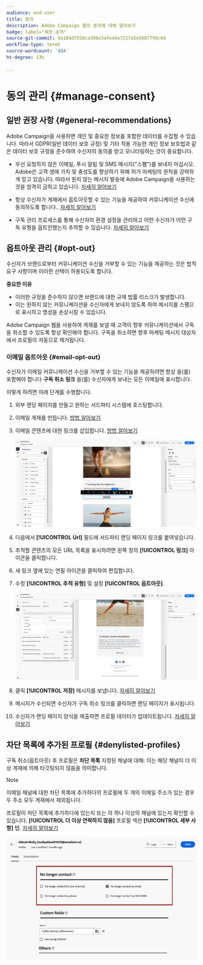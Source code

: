 ```yaml
---
audience: end-user
title: 동의
description: Adobe Campaign 웹의 동의에 대해 알아보기
badge: label="제한 공개"
source-git-commit: 9a184d7558ca39be3afed4a7217a5e5687799c0d
workflow-type: tm+mt
source-wordcount: '484'
ht-degree: 13%

---
```


# 동의 관리 {#manage-consent}

## 일반 권장 사항 {#general-recommendations}

Adobe Campaign을 사용하면 개인 및 중요한 정보를 포함한 데이터를 수집할 수 있습니다. 따라서 GDPR(일반 데이터 보호 규정) 및 기타 적용 가능한 개인 정보 보호법과 같은 데이터 보호 규정을 준수하여 수신자의 동의를 받고 모니터링하는 것이 중요합니다.

* 우선 요청하지 않은 이메일, 푸시 알림 및 SMS 메시지(&quot;스팸&quot;)를 보내지 마십시오. Adobe은 고객 생애 가치 및 충성도를 향상하기 위해 허가 마케팅의 원칙을 강력하게 믿고 있습니다. 따라서 원치 않는 메시지 발송에 Adobe Campaign을 사용하는 것을 엄격히 금하고 있습니다. [자세히 알아보기](#denylisted-profiles)

* 항상 수신자가 게재에서 옵트아웃할 수 있는 기능을 제공하여 커뮤니케이션 수신에 동의하도록 합니다.<!-- and keep honoring opt-out requests as quickly as possible-->. [자세히 알아보기](#opt-out)

* 구독 관리 프로세스를 통해 수신자의 환경 설정을 관리하고 어떤 수신자가 어떤 구독 유형을 옵트인했는지 추적할 수 있습니다. [자세히 알아보기](../../delivery/using/about-services-and-subscriptions.md)

## 옵트아웃 관리 {#opt-out}

수신자가 브랜드로부터 커뮤니케이션 수신을 거부할 수 있는 기능을 제공하는 것은 법적 요구 사항이며 이러한 선택이 허용되도록 합니다. <!--Learn more about the applicable legislation in the [Adobe Campaign Classic v7 documentation](https://experienceleague.adobe.com/docs/campaign-classic/using/getting-started/privacy/privacy-and-recommendations.html#privacy-regulations){target="_blank"}.-->

**중요한 이유**

* 이러한 규정을 준수하지 않으면 브랜드에 대한 규제 법률 리스크가 발생합니다.
* 이는 원하지 않는 커뮤니케이션을 수신자에게 보내지 않도록 하여 메시지를 스팸으로 표시하고 명성을 손상시킬 수 있습니다.

Adobe Campaign 웹을 사용하여 게재를 보낼 때 고객이 향후 커뮤니케이션에서 구독을 취소할 수 있도록 항상 확인해야 합니다. 구독을 취소하면 향후 마케팅 메시지 대상자에서 프로필이 자동으로 제거됩니다.

### 이메일 옵트아웃 {#email-opt-out}

수신자가 이메일 커뮤니케이션 수신을 거부할 수 있는 기능을 제공하려면 항상 을(를) 포함해야 합니다 **구독 취소 링크** 을(를) 수신자에게 보내는 모든 이메일에 표시합니다.

이렇게 하려면 아래 단계를 수행합니다.

1. 외부 랜딩 페이지를 만들고 원하는 서드파티 시스템에 호스팅합니다.

1. 이메일 게재를 만듭니다. [방법 알아보기](../email/create-email.md)

1. 이메일 콘텐츠에 대한 링크를 삽입합니다. [방법 알아보기](../email/message-tracking.md#insert-links)

   ![](../email/assets/message-tracking-insert-link.png)

1. 다음에서 **[!UICONTROL Url]** 필드에 서드파티 랜딩 페이지 링크를 붙여넣습니다.

1. 추적할 콘텐츠의 모든 URL 목록을 표시하려면 왼쪽 창의 **[!UICONTROL 링크]** 아이콘을 클릭합니다.

1. 새 링크 옆에 있는 연필 아이콘을 클릭하여 편집합니다.

1. 수정 **[!UICONTROL 추적 유형]** 및 설정 **[!UICONTROL 옵트아웃]**.

   ![](../email/assets/message-tracking-edit-a-link.png)

1. 클릭 **[!UICONTROL 저장]** 메시지를 보냅니다. [자세히 알아보기](../monitor/prepare-send.md)

1. 메시지가 수신되면 수신자가 구독 취소 링크를 클릭하면 랜딩 페이지가 표시됩니다.

1. 수신자가 랜딩 페이지 양식을 제출하면 프로필 데이터가 업데이트됩니다. [자세히 알아보기](#denylisted-profiles)

<!--Any other option availabe such as one-click opt-out link or List-Unsubscribe (to include an unsubscribe link in the email header) to enable opt-out in a delivery?-->

## 차단 목록에 추가된 프로필 {#denylisted-profiles}

구독 취소(옵트아웃) 후 프로필은 **차단 목록** 지정된 채널에 대해: 이는 해당 채널이 더 이상 게재에 의해 타깃팅되지 않음을 의미합니다.

>[!NOTE]
>
>이메일 채널에 대한 차단 목록에 추가하다의 프로필에 두 개의 이메일 주소가 있는 경우 두 주소 모두 게재에서 제외됩니다.

프로필이 차단 목록에 추가하다에 있는지 또는 의 하나 이상의 채널에 있는지 확인할 수 있습니다. **[!UICONTROL 더 이상 연락하지 않음]** 프로필 섹션 **[!UICONTROL 세부 사항]** 탭. [자세히 알아보기](../audience/about-recipients.md#access)

![](assets/profile-no-longer-contact.png)

<!--Denylisted status on quarantine list

Additionally, when recipients report your message as spam, or reply to an SMS message with a keyword such as "STOP", their address or phone number is quarantined with the **[!UICONTROL Denylisted]** status. Their profile is updated accordingly.

QUESTION: When a user marks an email as spam, is the profile's No longer contact section also updated? Apparently no (not the same = quarantine vs denylist)

>[!NOTE]
>
>The **[!UICONTROL Denylisted]** status refers to the address only, the profile is not on the denylist, so that the user continues receiving SMS messages and push notifications.

Learn more about Feedback loops in the [Delivery Best Practices Guide](https://experienceleague.adobe.com/docs/deliverability-learn/deliverability-best-practice-guide/transition-process/infrastructure.html#feedback-loops){target="_blank"}.

Learn more on quarantine in the [Campaign v8 (client console) documentation](https://experienceleague.adobe.com/docs/campaign/campaign-v8/send/failures/quarantines.html#non-deliverable-bounces){target="_blank"}.-->



